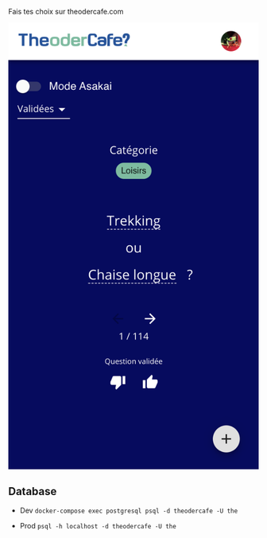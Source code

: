 Fais tes choix sur theodercafe.com

![preview](app-preview.png)

## Database

- Dev
  `docker-compose exec postgresql psql -d theodercafe -U the`

* Prod
  `psql -h localhost -d theodercafe -U the`
